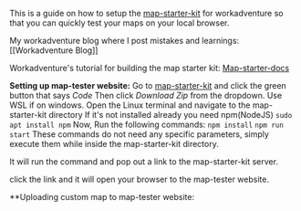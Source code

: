 This is a guide on how to setup the  [map-starter-kit](https://github.com/workadventure/map-starter-kit.git) for workadventure so that you can quickly test your maps on your local browser.

My workadventure blog where I post mistakes and learnings: [[Workadventure Blog]]

Workadventure's tutorial for building the map starter kit: [Map-starter-docs](https://docs.workadventu.re/map-building/tiled-editor/)



**Setting up map-tester website:**
	Go to  [map-starter-kit](https://github.com/workadventure/map-starter-kit.git) and click the green button that says *Code* 
	Then click *Download Zip* from the dropdown.
	Use WSL if on windows.
	Open the Linux terminal and navigate to the map-starter-kit directory
	If it's not installed already you need npm(NodeJS)
	`sudo apt install npm`
	Now, Run the following commands:
	`npm install`
	`npm run start`
These commands do not need any specific parameters, simply execute them while inside the map-starter-kit directory.

It will run the command and pop out a link to the map-starter-kit server.

click the link and it will open your browser to the map-tester website.



**Uploading custom map to map-tester website:

